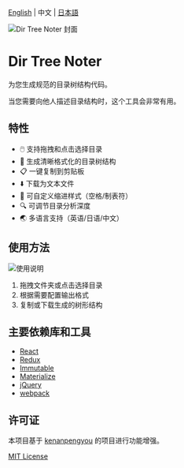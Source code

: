 [English](https://github.com/aoguai/dir-tree-noter/tree/master/docs/README.md) | 中文 | [日本語](https://github.com/aoguai/dir-tree-noter/tree/master/docs/README_ja.md)

![Dir Tree Noter 封面](https://raw.githubusercontent.com/aoguai/dir-tree-noter/master/intro/dir_tree_noter_cover.png)

# Dir Tree Noter
为您生成规范的目录树结构代码。

当您需要向他人描述目录结构时，这个工具会非常有用。

## 特性

- 🖱️ 支持拖拽和点击选择目录
- 🌳 生成清晰格式化的目录树结构
- 📋 一键复制到剪贴板
- ⬇️ 下载为文本文件
- 🔧 可自定义缩进样式（空格/制表符）
- 🔍 可调节目录分析深度
- 🌏 多语言支持（英语/日语/中文）

## 使用方法

![使用说明](https://raw.githubusercontent.com/aoguai/dir-tree-noter/master/intro/manual.png)

1. 拖拽文件夹或点击选择目录
2. 根据需要配置输出格式
3. 复制或下载生成的树形结构

## 主要依赖库和工具

* [React](https://facebook.github.io/react/)
* [Redux](http://redux.js.org/)
* [Immutable](http://facebook.github.io/immutable-js/)
* [Materialize](http://materializecss.com/)
* [jQuery](https://jquery.com/)
* [webpack](http://webpack.github.io/)

## 许可证

本项目基于 [kenanpengyou](https://github.com/kenanpengyou/dir-tree-noter) 的项目进行功能增强。

[MIT License](https://github.com/aoguai/dir-tree-noter/blob/master/LICENSE)
